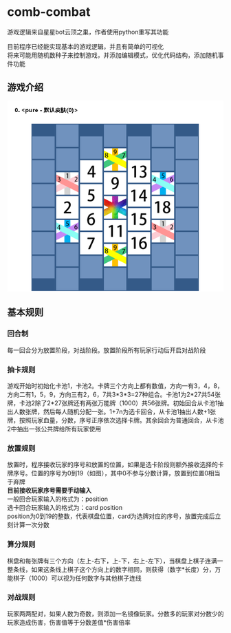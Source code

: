 # comb-combat
游戏逻辑来自星星bot云顶之巢，作者使用python重写其功能

目前程序已经能实现基本的游戏逻辑，并且有简单的可视化<br>
将来可能用随机数种子来控制游戏，并添加编辑模式，优化代码结构，添加随机事件功能

## 游戏介绍
![云顶之巢默认皮肤.png](云顶之巢默认皮肤.png)
## 基本规则
### 回合制
每一回合分为放置阶段，对战阶段。放置阶段所有玩家行动后开启对战阶段
### 抽卡规则
游戏开始时初始化卡池1，卡池2。卡牌三个方向上都有数值，方向一有3，4，8，方向二有1，5，9，方向三有2，6，7共3\*3\*3=27种组合。卡池1为2\*27共54张牌，卡池2除了2\*27张牌还有两张万能牌（1000）共56张牌。初始回合从卡池1抽出人数张牌，然后每人随机分配一张。1+7n为选卡回合，从卡池1抽出人数+1张牌，按照玩家血量，分数，序号正序依次选择卡牌。其余回合为普通回合，从卡池2中抽出一张公共牌给所有玩家使用
### 放置规则
放置时，程序接收玩家的序号和放置的位置，如果是选卡阶段则额外接收选择的卡牌序号。位置的序号为0到19（如图），其中0不参与分数计算，放置到位置0相当于弃牌<br>
**目前接收玩家序号需要手动输入**<br>
一般回合玩家输入的格式为：position<br>
选卡回合玩家输入的格式为：card position<br>
position为0到19的整数，代表棋盘位置，card为选牌对应的序号，放置完成后立刻计算一次分数
### 算分规则
棋盘和每张牌有三个方向（左上-右下，上-下，右上-左下），当棋盘上棋子连满一整条线，如果这条线上棋子这个方向上的数字相同，则获得（数字\*长度）分，万能棋子（1000）可以视为任何数字与其他棋子连线
### 对战规则
玩家两两配对，如果人数为奇数，则添加一名镜像玩家。分数多的玩家对分数少的玩家造成伤害，伤害值等于分数差值\*伤害倍率
